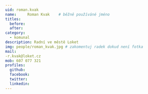 ```yaml
---
uid: roman.kvak
name:     Roman Kvak  	# běžně používáné jméno
titles:
  before:
  after:
category:
  - komunal
description: Radní ve městě Loket
img: people/roman_kvak.jpg # zakomentuj radek dokud není fotka
mail:
-r.kvak@loket.cz
mob: 607 077 321
profiles:
  github:
  facebook:
  twitter:
  linkedin:
---
```

